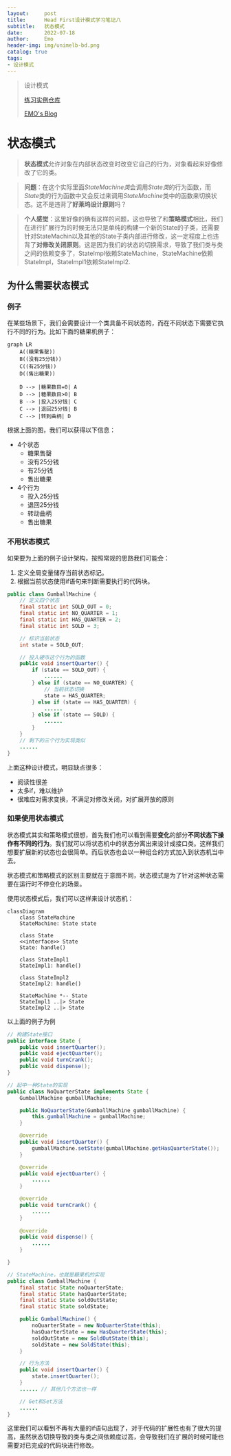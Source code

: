```yaml
---
layout:     post
title:      Head First设计模式学习笔记八
subtitle:   状态模式
date:       2022-07-18
author:     Emo
header-img: img/unimelb-bd.png
catalog: true
tags:
- 设计模式
---
```


> 设计模式
> 
> [练习实例仓库](https://github.com/EMOSAMA/DesignPatternTry)
> 
> [EMO's Blog](https://emosama.github.io/)
> 

# 状态模式
> **状态模式**允许对象在内部状态改变时改变它自己的行为，对象看起来好像修改了它的类。

> **问题**：在这个实际里面*StateMachine类*会调用*State类*的行为函数，而*State*类的行为函数中又会反过来调用*StateMachine*类中的函数来切换状态。这不是违背了**好莱坞设计原则**吗？

> **个人感觉**：这里好像的确有这样的问题，这也导致了和**策略模式**相比，我们在进行扩展行为的时候无法只是单纯的构建一个新的State的子类，还需要针对StateMachin以及其他的State子类内部进行修改，这一定程度上也违背了**对修改关闭原则**。这是因为我们的状态的切换需求，导致了我们类与类之间的依赖变多了，StateImpl依赖StateMachine，StateMachine依赖StateImpl，StateImpl1依赖StateImpl2.

## 为什么需要状态模式
### 例子
在某些场景下，我们会需要设计一个类具备不同状态的，而在不同状态下需要它执行不同的行为。比如下面的糖果机例子：

```mermaid
graph LR
    A((糖果售罄))
    B((没有25分钱))
    C((有25分钱))
    D((售出糖果))

    D --> |糖果数目=0| A
    D --> |糖果数目>0| B
    B --> |投入25分钱| C
    C --> |退回25分钱| B
    C --> |转到曲柄| D
```

根据上面的图，我们可以获得以下信息：
- 4个状态<br>
    - 糖果售罄
    - 没有25分钱
    - 有25分钱
    - 售出糖果 
- 4个行为<br>
    - 投入25分钱
    - 退回25分钱
    - 转动曲柄
    - 售出糖果

### 不用状态模式
如果要为上面的例子设计架构，按照常规的思路我们可能会：
1. 定义全局变量储存当前状态标记。
2. 根据当前状态使用if语句来判断需要执行的代码块。
```java
public class GumballMachine {
    // 定义四个状态
    final static int SOLD_OUT = 0;
    final static int NO_QUARTER = 1;
    final static int HAS_QUARTER = 2;
    final static int SOLD = 3;

    // 标识当前状态
    int state = SOLD_OUT;

    // 投入硬币这个行为的函数
    public void insertQuarter() {
        if (state == SOLD_OUT) {
            ......
        } else if (state == NO_QUARTER) {
            // 当前状态切换
            state = HAS_QUARTER;
        } else if (state == HAS_QUARTER) {
            ......
        } else if (state == SOLD) {
            ......
        }
    }
    // 剩下的三个行为实现类似
    ......
}
```
上面这种设计模式，明显缺点很多：
- 阅读性很差
- 太多if，难以维护
- 很难应对需求变换，不满足对修改关闭，对扩展开放的原则 

### 如果使用状态模式
状态模式其实和策略模式很想，首先我们也可以看到需要**变化**的部分**不同状态下操作有不同的行为**。我们就可以将状态机中的状态分离出来设计成接口类。这样我们想要扩展新的状态也会很简单。而后状态也会以一种组合的方式加入到状态机当中去。

状态模式和策略模式的区别主要就在于意图不同，状态模式是为了针对这种状态需要在运行时不停变化的场景。

使用状态模式后，我们可以这样来设计状态机：

```mermaid
classDiagram
    class StateMachine
    StateMachine: State state

    class State
    <<interface>> State
    State: handle()

    class StateImpl1
    StateImpl1: handle()

    class StateImpl2
    StateImpl2: handle()

    StateMachine *-- State
    StateImpl1 ..|> State
    StateImpl2 ..|> State
```

以上面的例子为例
```java
// 构建State接口
public interface State {
    public void insertQuarter();
    public void ejectQuarter();
    public void turnCrank();
    public void dispense();
}

// 起中一种State的实现
public class NoQuarterState implements State {
    GumballMachine gumballMachine;

    public NoQuarterState(GumballMachine gumballMachine) {
        this.gumballMachine = gumballMachine;
    }

    @override
    public void insertQuarter() {
        gumballMachine.setState(gumballMachine.getHasQuarterState());
    }

    @override
    public void ejectQuarter() {
        ......
    }

    @override
    public void turnCrank() {
        ......
    }
    
    @override
    public void dispense() {
        ......
    }

}

// StateMachine，也就是糖果机的实现
public class GumballMachine {
    final static State noQuarterState;
    final static State hasQuarterState;
    final static State soldOutState;
    final static State soldState;

    public GumballMachine() {
        noQuarterState = new NoQuarterState(this);
        hasQuarterState = new HasQuarterState(this);
        soldOutState = new SoldOutState(this);
        soldState = new SoldState(this);
    }

    // 行为方法
    public void insertQuarter() {
        state.insertQuarter();
    }
    ...... // 其他几个方法也一样

    // Get和Set方法
    ......
}
```
这里我们可以看到不再有大量的if语句出现了，对于代码的扩展性也有了很大的提高，虽然状态切换导致的类与类之间依赖度过高，会导致我们在扩展的时候可能也需要对已完成的代码块进行修改。

